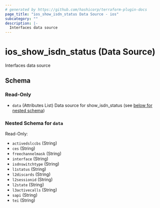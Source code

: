 ```yaml
---
# generated by https://github.com/hashicorp/terraform-plugin-docs
page_title: "ios_show_isdn_status Data Source - ios"
subcategory: ""
description: |-
  Interfaces data source
---
```


# ios_show_isdn_status (Data Source)

Interfaces data source



<!-- schema generated by tfplugindocs -->
## Schema

### Read-Only

- `data` (Attributes List) Data source for show_isdn_status (see [below for nested schema](#nestedatt--data))

<a id="nestedatt--data"></a>
### Nested Schema for `data`

Read-Only:

- `activedslccbs` (String)
- `ces` (String)
- `freechannelmask` (String)
- `interface` (String)
- `isdnswitchtype` (String)
- `l1status` (String)
- `l2discards` (String)
- `l2sessionid` (String)
- `l2state` (String)
- `l3activecalls` (String)
- `sapi` (String)
- `tei` (String)
